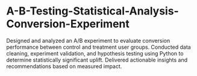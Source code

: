 # A-B-Testing-Statistical-Analysis-Conversion-Experiment
Designed and analyzed an A/B experiment to evaluate conversion performance between control and treatment user groups. Conducted data cleaning, experiment validation, and hypothesis testing using Python to determine statistically significant uplift. Delivered actionable insights and recommendations based on measured impact.
